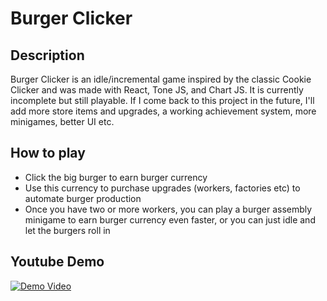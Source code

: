 # Burger Clicker

## Description
Burger Clicker is an idle/incremental game inspired by the classic Cookie Clicker and was made with React, Tone JS, and Chart JS. It is currently incomplete but still playable. If I come back to this project in the future, I'll add more store items and upgrades, a working achievement system, more minigames, better UI etc.

## How to play
- Click the big burger to earn burger currency
- Use this currency to purchase upgrades (workers, factories etc) to automate burger production
- Once you have two or more workers, you can play a burger assembly minigame to earn burger currency even faster, or you can just idle and let the burgers roll in

## Youtube Demo
[![Demo Video](https://img.youtube.com/vi/T_aMyThwH6s/0.jpg)](https://www.youtube.com/watch?v=T_aMyThwH6s)
